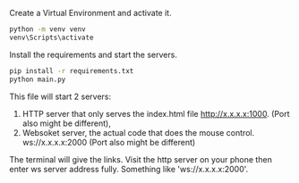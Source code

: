 Create a Virtual Environment and activate it.
```bash
python -m venv venv
venv\Scripts\activate
```

Install the requirements and start the servers.
```bash
pip install -r requirements.txt
python main.py
```

This file will start 2 servers:
1. HTTP server that only serves the index.html file http://x.x.x.x:1000. (Port also might be different),
2. Websoket server, the actual code that does the mouse control. ws://x.x.x.x:2000 (Port also might be different)

The terminal will give the links. Visit the http server on your phone then enter ws server address fully. Something like 'ws://x.x.x.x:2000'.
